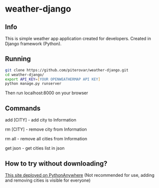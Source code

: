 # weather-django
## Info
This is simple weather app application created for developers. Created in Django framework (Python).
## Running
```zsh
git clone https://github.com/piterovar/weather-django.git
cd weather-django/
export API_KEY=[YOUR OPENWEATHERMAP API KEY]
python manage.py runserver
```
Then run localhost:8000 on your browser
## Commands
add [CITY] - add city to Information

rm [CITY] - remove city from Information

rm all - remove all cities from Information

get json - get cities list in json
## How to try without downloading?
[This site deployed on PythonAnywhere](https://piterovar.pythonanywhere.com) (Not recommended for use, adding and removing cities is visible for everyone)
